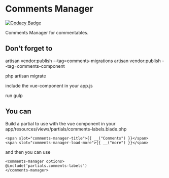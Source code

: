 # Comments Manager

[![Codacy Badge](https://api.codacy.com/project/badge/Grade/d96ab52d782d46b9a94e00ea6059b34c)](https://www.codacy.com/app/laravel-enso/CommentsManager?utm_source=github.com&utm_medium=referral&utm_content=laravel-enso/CommentsManager&utm_campaign=badger)

Comments Manager for commentables.

## Don't forget to

artisan vendor:publish --tag=comments-migrations
artisan vendor:publish --tag=comments-component

php artisan migrate

include the vue-component in your app.js

run gulp

## You can

Build a partial to use with the vue component in your app/resources/views/partials/comments-labels.blade.php

```
<span slot="comments-manager-title">{{ __("Comments") }}</span>
<span slot="comments-manager-load-more">{{ __("more") }}</span>
```

and then you can use

```
<comments-manager options>
@include('partials.comments-labels')
</comments-manager>
```